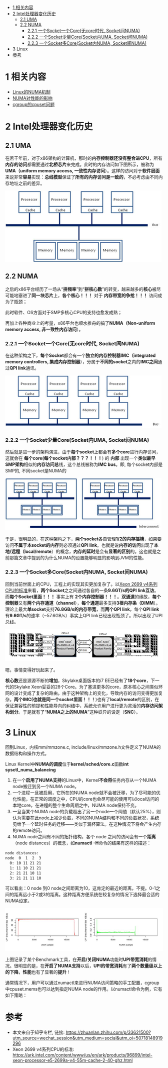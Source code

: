 
<!-- @import "[TOC]" {cmd="toc" depthFrom=1 depthTo=6 orderedList=false} -->

<!-- code_chunk_output -->

* [1 相关内容](#1-相关内容)
* [2 Intel处理器变化历史](#2-intel处理器变化历史)
	* [2.1 UMA](#21-uma)
	* [2.2 NUMA](#22-numa)
		* [2.2.1 一个Socket一个Core(无core时代, Socket间NUMA)](#221-一个socket一个core无core时代-socket间numa)
		* [2.2.2 一个Socket少量Core(Socket内UMA, Socket间NUMA)](#222-一个socket少量coresocket内uma-socket间numa)
		* [2.2.3 一个Socket多Core(Socket内NUMA, Socket间NUMA)](#223-一个socket多coresocket内numa-socket间numa)
* [3 Linux](#3-linux)
* [参考](#参考)

<!-- /code_chunk_output -->

# 1 相关内容

- [Linux的NUMA机制](https://link.zhihu.com/?target=http%3A//www.litrin.net/2014/06/18/linux%25e7%259a%2584numa%25e6%259c%25ba%25e5%2588%25b6/)
- [NUMA对性能的影响](https://link.zhihu.com/?target=http%3A//www.litrin.net/2017/08/03/numa%25e5%25af%25b9%25e6%2580%25a7%25e8%2583%25bd%25e7%259a%2584%25e5%25bd%25b1%25e5%2593%258d/)
- [cgroup的cpuset问题](https://link.zhihu.com/?target=http%3A//www.litrin.net/2016/05/18/cgroup%25e7%259a%2584cpuset%25e9%2597%25ae%25e9%25a2%2598/)

# 2 Intel处理器变化历史

## 2.1 UMA

在若干年前，对于x86架构的计算机，那时的**内存控制器还没有整合进CPU**，所有**内存的访问**都需要通过**北桥芯片**来完成。此时的内存访问如下图所示，被称为**UMA（uniform memory access, 一致性内存访问**）。这样的访问对于**软件层面**来说非常**容易**实现：**总线模型**保证了**所有的内存访问是一致的**，不必考虑由不同内存地址之前的差异。

![](./images/2019-04-24-09-00-59.png)

## 2.2 NUMA

之后的x86平台经历了一场从“**拼频率**”到“**拼核心数**”的转变，越来越多的**核心**被尽可能地塞进了**同一块芯片**上，**各个核心！！！** 对于 **内存带宽的争抢！！！** 访问成为了瓶颈；

此时软件、OS方面对于SMP多核心CPU的支持也愈发成熟；

再加上各种商业上的考量，x86平台也顺水推舟的搞了**NUMA（Non-uniform memory access, 非一致性内存访问**）。

### 2.2.1 一个Socket一个Core(无core时代, Socket间NUMA)

在这种架构之下，**每个Socket**都会有一个**独立的内存控制器IMC（integrated memory controllers, 集成内存控制器**），分属于**不同的socket**之内的**IMC之间**通过**QPI link**通讯。

![](./images/2019-04-24-09-09-45.png)

### 2.2.2 一个Socket少量Core(Socket内UMA, Socket间NUMA)

然后就是进一步的架构演进，由于**每个socket**上都会有**多个core**进行内存访问，这就会在 **每个core(每个socket内部？？？！！！**) 的 **内部** 出现一个**类似最早SMP架构**相似的**内存访问总**线，这个总线被称为**IMC bus**。即, 每个socket内部是SMP的, 不同socket是NUMA的

![](./images/2019-04-24-09-10-23.png)

于是，很明显的，在这种架构之下，**两个socket**各自管理**1/2的内存插槽**，如果要访问**不属于本socket的内存**则必须通过**QPI link**。也就是说**内存的访问**出现了**本地/远程（local/remote**）的概念，**内存的延时**是会有**显著的区别**的。这也就是之前那篇文章中提到的为什么NUMA的设置能够明显的影响到JVM的性能。

### 2.2.3 一个Socket多Core(Socket内NUMA, Socket间NUMA)

回到当前世面上的CPU，工程上的实现其实更加复杂了。以[Xeon 2699 v4系列CPU的标准](https://ark.intel.com/content/www/us/en/ark/products/96899/intel-xeon-processor-e5-2699a-v4-55m-cache-2-40-ghz.html)来看，**两个Socket**之之间通过各自的一条**9.6GT/s的QPI link互访**。而**每个Socket里面！！！** 事实上有 **2个内存控制器！！！**。**双通道**的缘故，**每个控制器**又有**两个内存通道（channel**），**每个通道**最多支持**3根内存条（DIMM**）。理论上最大**单socket**支持**76.8GB/s的内存带宽**，而**两个QPI link**，每个**QPI link**有**9.6GT/s**的速率（\~57.6GB/s）事实上QPI link已经出现瓶颈了。所以出现了UPI总线。

![](./images/2019-04-24-09-12-24.png)

嗯，事情变得好玩起来了。

**核心数**还是源源不断的**增加**，Skylake桌面版本的i7 EE已经有了**18个core**，下一代的Skylake Xeon妥妥的28个Core。为了塞进更多的core，原本核心之间类似环网的设计变成了复杂的路由。由于这种架构上的变化，导致内存的访问变得更加复杂。**两个IMC(也就是同一个socket里面！！！**)也有了**local/remote**的区别，在保证兼容性的前提和性能导向的纠结中，系统允许用户进行更为灵活的**内存访问架构划分**。于是就有了“**NUMA之上的NUMA**”这种妖异的设定（**SNC**）。

# 3 Linux

回到Linux，内核mm/mmzone.c, include/linux/mmzone.h文件定义了NUMA的数据结构和操作方式。

Linux Kernel中**NUMA的调度**位于**kernel/sched/core.c**函数**int sysctl\_numa\_balancing**

1. 在一个**启用了NUMA支持**的Linux中，Kernel**不会将**任务内存从一个NUMA node搬迁到另一个NUMA node。
2. 一个进程一旦被启用，它所在的NUMA node就不会被迁移，为了尽可能的优化性能，在正常的调度之中，CPU的core也会尽可能的使用可以local访问的本地core，在进程的整个生命周期之中，NUMA node保持不变。
3. 一旦当某个NUMA node的负载超出了另一个node一个阈值（默认25%），则认为需要在此node上减少负载，不同的NUMA结构和不同的负载状况，系统见给予一个延时任务的迁移——类似于漏杯算法。在这种情况下将会产生内存的remote访问。
4. NUMA node之间有不同的拓扑结构，各个 node 之间的访问会有一个**距离**（node distances）的概念，如**numactl \-H**命令的结果有这样的描述：

```
node distances:
node  0  1  2  3
  0: 10 11 21 21
  1: 11 10 21 21
  2: 21 21 10 11
  3: 21 21 11 10
```
可以看出：0 node 到0 node之间距离为10，这肯定的最近的距离，不提。0-1之间的距离远小于2或3的距离。这种距离方便系统在较复杂的情况下选择最合适的NUMA设定。

![](./images/2019-04-24-09-45-06.png)

上图记录了某个Benchmark工具，在**开启/关闭NUMA**功能时**UPI带宽消耗**的情况。很明显的是，在**开启了NUMA支持**以后，**UPI的带宽消耗**有了**两个数量级以上的下降**，**性能**也有了显著的**提升**！

通常情况下，用户可以通过numactl来进行NUMA访问策略的手工配置，cgroup中cpuset.mems也可以达到指定NUMA node的作用。以numactl命令为例，它有如下策略：



# 参考

- 本文来自于知乎专栏, 链接: https://zhuanlan.zhihu.com/p/33621500?utm_source=wechat_session&utm_medium=social&utm_oi=50718148919296
- Xeon 2699 v4系列CPU的标准: https://ark.intel.com/content/www/us/en/ark/products/96899/intel-xeon-processor-e5-2699a-v4-55m-cache-2-40-ghz.html
